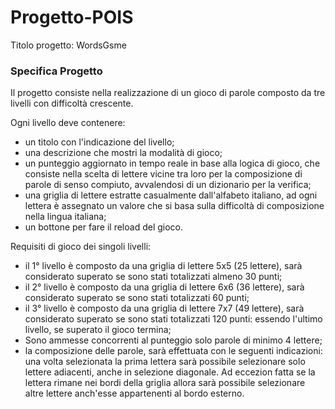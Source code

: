 # Progetto-POIS

Titolo progetto:	WordsGsme<br>

### Specifica Progetto
Il progetto consiste nella realizzazione di un gioco di parole composto da tre livelli con difficoltà crescente.

Ogni livello deve contenere:
- un titolo con l'indicazione del livello;
- una descrizione che mostri la modalità di gioco;
- un punteggio aggiornato in tempo reale in base alla logica di gioco, che consiste nella scelta di lettere vicine tra loro per la composizione di parole di senso compiuto, avvalendosi di un dizionario per la verifica;
- una griglia di lettere estratte casualmente dall'alfabeto italiano, ad ogni lettera è assegnato un valore che si basa sulla difficoltà di composizione nella lingua italiana;
- un bottone per fare il reload del gioco.

Requisiti di gioco dei singoli livelli:
- il 1° livello è composto da una griglia di lettere 5x5 (25 lettere), sarà considerato superato se sono stati totalizzati almeno 30 punti;
- il 2° livello è composto da una griglia di lettere 6x6 (36 lettere), sarà considerato superato se sono stati totalizzati 60 punti;
- il 3° livello è composto da una griglia di lettere 7x7 (49 lettere), sarà considerato superato se sono stati totalizzati 120 punti:
  essendo l'ultimo livello, se superato il gioco termina;
- Sono ammesse concorrenti al punteggio solo parole di minimo 4 lettere;
- la composizione delle parole, sarà effettuata con le seguenti indicazioni: una volta selezionata la prima lettera sarà possibile selezionare solo lettere adiacenti, anche in selezione diagonale. Ad eccezion fatta se la lettera rimane nei bordi della griglia allora sarà possibile selezionare altre lettere anch'esse appartenenti al bordo esterno.
